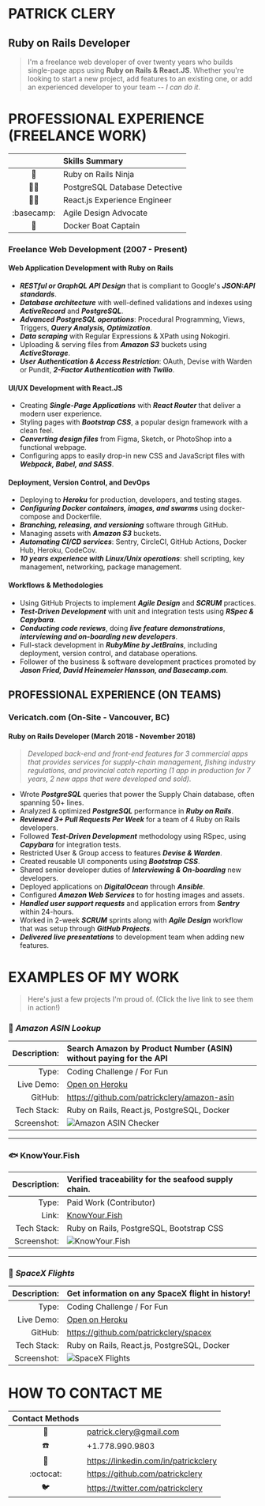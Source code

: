 PATRICK CLERY
=============
Ruby on Rails Developer
-----------------------
> I'm a freelance web developer of over twenty years who builds
> single-page apps using **Ruby on Rails & React.JS**. Whether you're
> looking to start a new project, add features to an existing one, or add
> an experienced developer to your team -- *I can do it*.

# PROFESSIONAL EXPERIENCE (FREELANCE WORK)

|                        | Skills Summary                |
|:----------------------:|:------------------------------|
| :martial_arts_uniform: | Ruby on Rails Ninja           |
|    :male_detective:    | PostgreSQL Database Detective |
|  :man_factory_worker:  | React.js Experience Engineer  |
|       :basecamp:       | Agile Design Advocate         |
|        :whale2:        | Docker Boat Captain           |

### Freelance Web Development (2007 - Present)

#### Web Application Development with Ruby on Rails

- ***RESTful or GraphQL API Design*** that is compliant to Google's
  ***JSON:API standards***.
- ***Database architecture*** with well-defined validations and indexes
  using ***ActiveRecord*** and ***PostgreSQL***.
- ***Advanced PostgreSQL operations***: Procedural Programming, Views,
  Triggers, ***Query Analysis, Optimization***.
- ***Data scraping*** with Regular Expressions & XPath using Nokogiri.
- Uploading & serving files from ***Amazon S3*** buckets using
  ***ActiveStorage***.
- ***User Authentication & Access Restriction***: OAuth, Devise with
  Warden or Pundit, ***2-Factor Authentication with Twilio***.

#### UI/UX Development with React.JS

- Creating ***Single-Page Applications*** with ***React Router*** that
  deliver a modern user experience.
- Styling pages with ***Bootstrap CSS***, a popular design framework
  with a clean feel.
- ***Converting design files*** from Figma, Sketch, or PhotoShop into a
  functional webpage.
- Configuring apps to easily drop-in new CSS and JavaScript files with
  ***Webpack, Babel, and SASS***.

#### Deployment, Version Control, and DevOps

- Deploying to ***Heroku*** for production, developers, and testing
  stages.
- ***Configuring Docker containers, images, and swarms*** using
  docker-compose and Dockerfile.
- ***Branching, releasing, and versioning*** software through GitHub.
- Managing assets with ***Amazon S3*** buckets.
- ***Automating CI/CD services***: Sentry, CircleCI, GitHub Actions,
  Docker Hub, Heroku, CodeCov.
- ***10 years experience with Linux/Unix operations***: shell scripting,
  key management, networking, package management.

#### Workflows & Methodologies

- Using GitHub Projects to implement ***Agile Design*** and ***SCRUM***
  practices.
- ***Test-Driven Development*** with unit and integration tests using
  ***RSpec & Capybara***.
- ***Conducting code reviews***, doing ***live feature
  demonstrations***, ***interviewing and on-boarding new developers***.
- Full-stack development in ***RubyMine by JetBrains***, including
  deployment, version control, and database operations.
- Follower of the business & software development practices promoted by
  ***Jason Fried, David Heinemeier Hansson, and Basecamp.com***.

## PROFESSIONAL EXPERIENCE (ON TEAMS)

### Vericatch.com (On-Site - Vancouver, BC)

#### Ruby on Rails Developer (March 2018 - November 2018)

>*Developed back-end and front-end features for 3 commercial apps that
>provides services for supply-chain management, fishing industry
>regulations, and provincial catch reporting (1 app in production for 7
>years, 2 new apps that were developed and sold).*

- Wrote ***PostgreSQL*** queries that power the Supply Chain database,
  often spanning 50+ lines.
- Analyzed & optimized ***PostgreSQL*** performance in ***Ruby on
  Rails***.
- ***Reviewed 3+ Pull Requests Per Week*** for a team of 4 Ruby on Rails
  developers.
- Followed ***Test-Driven Development*** methodology using RSpec, using
  ***Capybara*** for integration tests.
- Restricted User & Group access to features ***Devise & Warden***.
- Created reusable UI components using ***Bootstrap CSS***.
- Shared senior developer duties of ***Interviewing & On-boarding*** new
  developers.
- Deployed applications on ***DigitalOcean*** through ***Ansible***.
- Configured ***Amazon Web Services*** to for hosting images and assets.
- ***Handled user support requests*** and application errors from
  ***Sentry*** within 24-hours.
- Worked in 2-week ***SCRUM*** sprints along with ***Agile Design***
  workflow that was setup through ***GitHub Projects***.
- ***Delivered live presentations*** to development team when adding new
  features.

# EXAMPLES OF MY WORK

> Here's just a few projects I'm proud of.
> (Click the live link to see them in action!)

### :shopping_cart: *Amazon ASIN Lookup*

| Description: | Search Amazon by Product Number (ASIN) without paying for the API        |
|-------------:|:-------------------------------------------------------------------------|
|        Type: | Coding Challenge / For Fun                                               |
|   Live Demo: | [Open on Heroku](https://amazon-asin-checker.herokuapp.com/)             |
|      GitHub: | https://github.com/patrickclery/amazon-asin                              |
|  Tech Stack: | Ruby on Rails, React.js, PostgreSQL, Docker                              |
|  Screenshot: | ![Amazon ASIN Checker](../images/portfolio/amazon-asin-checker-400.jpeg) |

---

### :fish: KnowYour.Fish

| Description: | Verified traceability for the seafood supply chain.         |
|-------------:|:------------------------------------------------------------|
|        Type: | Paid Work (Contributor)                                     |
|        Link: | [KnowYour.Fish](https://knowyour.fish/)                     |
|  Tech Stack: | Ruby on Rails, PostgreSQL, Bootstrap CSS                    |
|  Screenshot: | ![KnowYour.Fish](../images/portfolio/knowyourfish-400.jpeg) |

---

### :rocket: *SpaceX Flights*

| Description: | Get information on any SpaceX flight in history!       |
|-------------:|:-------------------------------------------------------|
|        Type: | Coding Challenge / For Fun                             |
|   Live Demo: | [Open on Heroku](https://spacexflights.herokuapp.com/) |
|      GitHub: | https://github.com/patrickclery/spacex                 |
|  Tech Stack: | Ruby on Rails, React.js, PostgreSQL, Docker            |
|  Screenshot: | ![SpaceX Flights](../images/portfolio/spacex-400.jpeg) |

# HOW TO CONTACT ME

|    Contact Methods    |                                      |
|:---------------------:|:-------------------------------------|
|        :email:        | patrick.clery@gmail.com              |
|        :phone:        | +1.778.990.9803                      |
| :busts_in_silhouette: | https://linkedin.com/in/patrickclery |
|       :octocat:       | https://github.com/patrickclery      |
|        :bird:         | https://twitter.com/patrickclery     |

